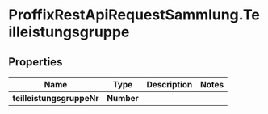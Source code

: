 # ProffixRestApiRequestSammlung.Teilleistungsgruppe

## Properties
Name | Type | Description | Notes
------------ | ------------- | ------------- | -------------
**teilleistungsgruppeNr** | **Number** |  | 


